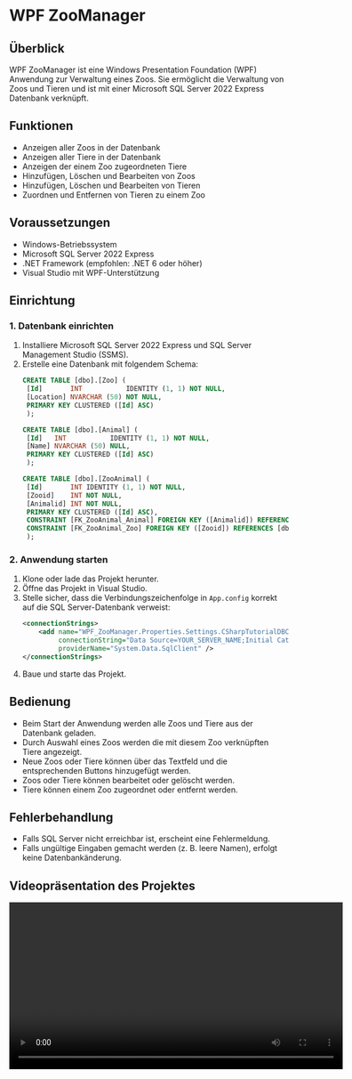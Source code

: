 # WPF ZooManager

## Überblick
WPF ZooManager ist eine Windows Presentation Foundation (WPF) Anwendung zur Verwaltung eines Zoos. Sie ermöglicht die Verwaltung von Zoos und Tieren und ist mit einer Microsoft SQL Server 2022 Express Datenbank verknüpft.

## Funktionen
- Anzeigen aller Zoos in der Datenbank
- Anzeigen aller Tiere in der Datenbank
- Anzeigen der einem Zoo zugeordneten Tiere
- Hinzufügen, Löschen und Bearbeiten von Zoos
- Hinzufügen, Löschen und Bearbeiten von Tieren
- Zuordnen und Entfernen von Tieren zu einem Zoo

## Voraussetzungen
- Windows-Betriebssystem
- Microsoft SQL Server 2022 Express
- .NET Framework (empfohlen: .NET 6 oder höher)
- Visual Studio mit WPF-Unterstützung

## Einrichtung
### 1. Datenbank einrichten
1. Installiere Microsoft SQL Server 2022 Express und SQL Server Management Studio (SSMS).
2. Erstelle eine Datenbank mit folgendem Schema:
   ```sql
   CREATE TABLE [dbo].[Zoo] (
    [Id]       INT           IDENTITY (1, 1) NOT NULL,
    [Location] NVARCHAR (50) NOT NULL,
    PRIMARY KEY CLUSTERED ([Id] ASC)
    );

   CREATE TABLE [dbo].[Animal] (
    [Id]   INT           IDENTITY (1, 1) NOT NULL,
    [Name] NVARCHAR (50) NULL,
    PRIMARY KEY CLUSTERED ([Id] ASC)
    );

   CREATE TABLE [dbo].[ZooAnimal] (
    [Id]       INT IDENTITY (1, 1) NOT NULL,
    [Zooid]    INT NOT NULL,
    [Animalid] INT NOT NULL,
    PRIMARY KEY CLUSTERED ([Id] ASC),
    CONSTRAINT [FK_ZooAnimal_Animal] FOREIGN KEY ([Animalid]) REFERENCES [dbo].[Animal] ([Id]) ON DELETE CASCADE,
    CONSTRAINT [FK_ZooAnimal_Zoo] FOREIGN KEY ([Zooid]) REFERENCES [dbo].[Zoo] ([Id]) ON DELETE CASCADE
    );
   ```

### 2. Anwendung starten
1. Klone oder lade das Projekt herunter.
2. Öffne das Projekt in Visual Studio.
3. Stelle sicher, dass die Verbindungszeichenfolge in `App.config` korrekt auf die SQL Server-Datenbank verweist:
   ```xml
   <connectionStrings>
       <add name="WPF_ZooManager.Properties.Settings.CSharpTutorialDBConnectionString"
            connectionString="Data Source=YOUR_SERVER_NAME;Initial Catalog=YOUR_DATABASE_NAME;Integrated Security=True"
            providerName="System.Data.SqlClient" />
   </connectionStrings>
   ```
4. Baue und starte das Projekt.

## Bedienung
- Beim Start der Anwendung werden alle Zoos und Tiere aus der Datenbank geladen.
- Durch Auswahl eines Zoos werden die mit diesem Zoo verknüpften Tiere angezeigt.
- Neue Zoos oder Tiere können über das Textfeld und die entsprechenden Buttons hinzugefügt werden.
- Zoos oder Tiere können bearbeitet oder gelöscht werden.
- Tiere können einem Zoo zugeordnet oder entfernt werden.

## Fehlerbehandlung
- Falls SQL Server nicht erreichbar ist, erscheint eine Fehlermeldung.
- Falls ungültige Eingaben gemacht werden (z. B. leere Namen), erfolgt keine Datenbankänderung.

## Videopräsentation des Projektes 
<video width="600" controls>
  <source src="WPFZooManager.mp4" type="video/mp4">
</video>

